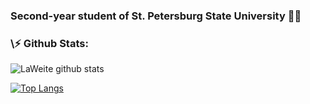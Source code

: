 ### Second-year student of St. Petersburg State University 👨‍💻

### \⚡ Github Stats:
![LaWeite github stats](https://github-readme-stats.vercel.app/api?username=Laweite&show_icons=true&hide_border=true)

[![Top Langs](https://github-readme-stats.vercel.app/api/top-langs/?username=LaWeite&layout=compact)](https://github.com/LaWeite/github-readme-stats)

<!--
**LaWeite/LaWeite** is a ✨ _special_ ✨ repository because its `README.md` (this file) appears on your GitHub profile.

Here are some ideas to get you started:

- 🔭 I’m currently working on ...
- 🌱 I’m currently learning ...
- 👯 I’m looking to collaborate on ...
- 🤔 I’m looking for help with ...
- 💬 Ask me about ...
- 📫 How to reach me: ...
- 😄 Pronouns: ...
- ⚡ Fun fact: ...
-->

